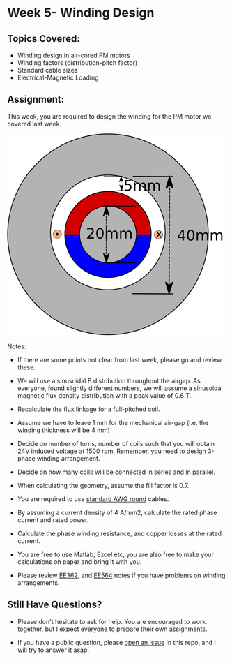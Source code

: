 # Week 5- Winding Design

## Topics Covered:

- Winding design in air-cored PM motors
- Winding factors (distribution-pitch factor)
- Standard cable sizes
- Electrical-Magnetic Loading

## Assignment:

This week, you are required to design the winding for the PM motor we covered last week.

![](./images/air-cored-pm.png)

Notes:

- If there are some points not clear from last week, please go and review these.

- We will use a sinusoidal B distribution throughout the airgap. As everyone, found slightly different numbers, we will assume a sinusoidal magnetic flux density distribution with a peak value of 0.6 T.

- Recalculate the flux linkage for a full-pitched coil. 

- Assume we have to leave 1 mm for the mechanical air-gap (i.e. the winding thickness will be 4 mm)

- Decide on number of turns, number of coils such that you will obtain 24V induced voltage at 1500 rpm. Remember, you need to design 3-phase winding arrangement.

- Decide on how many coils will be connected in series and in parallel.

- When calculating the geometry, assume the fill factor is 0.7.

- You are required to use  [standard AWG round](http://www.wikizero.org/index.php?q=aHR0cHM6Ly9lbi53aWtpcGVkaWEub3JnL3dpa2kvQW1lcmljYW5fd2lyZV9nYXVnZQ) cables.

- By assuming a current density of 4 A/mm2, calculate the rated phase current and rated power.

- Calculate the phase winding resistance, and copper losses at the rated current.

- You are free to use Matlab, Excel etc, you are also free to make your calculations on paper and bring it with you.

- Please review [EE362](http://keysan.me/ee362/), and [EE564](http://keysan.me/ee564/) notes if you have problems on winding arrangements.

## Still Have Questions?

- Please don't hesitate to ask for help. You are encouraged to work together, but I expect everyone to prepare their own assignments.

- If you have a public question, please [open an issue](https://github.com/odtu/motor-design/issues/new) in this repo, and I will try to answer it asap.

